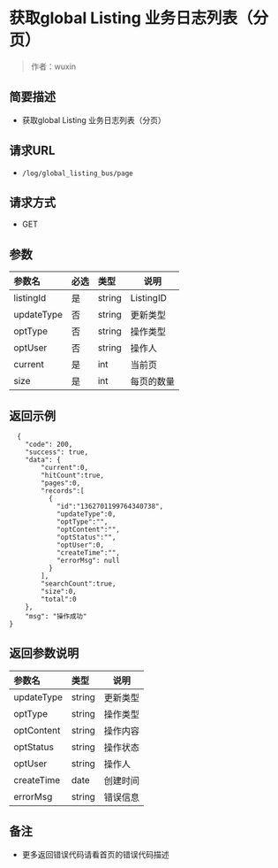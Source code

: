 # 获取global Listing 业务日志列表（分页）

> 作者：wuxin

## 简要描述

- 获取global Listing 业务日志列表（分页）

## 请求URL
- ` /log/global_listing_bus/page `
## 请求方式
- GET

## 参数

|参数名|必选|类型|说明|
|:----    |:---|:----- |-----   |
|listingId |是  |string |ListingID   |
|updateType |否  |string | 更新类型    |
|optType |否  |string | 操作类型    |
|optUser     |否  |string | 操作人    |
|current     |是  |int | 当前页    |
|size     |是  |int | 每页的数量    |
## 返回示例

```
  {
    "code": 200,
    "success": true,
    "data": {
        "current":0,
		"hitCount":true,
		"pages":0,
		"records":[
		  {
		    "id":"1362701199764340738",
			"updateType":0,
			"optType":"",
			"optContent":"",
			"optStatus":"",
			"optUser":0,
			"createTime":"",
			"errorMsg": null
		  }
		],
		"searchCount":true,
		"size":0,
		"total":0
    },
    "msg": "操作成功"
}
```

## 返回参数说明 

|参数名|类型|说明|
|:-----  |:-----|-----                           |
|updateType |string   |更新类型  |
|optType |string   |操作类型  |
|optContent |string   |操作内容  |
|optStatus |string   |操作状态  |
|optUser |string   |操作人  |
|createTime |date   |创建时间  |
|errorMsg |string   |错误信息  |

## 备注 

- 更多返回错误代码请看首页的错误代码描述